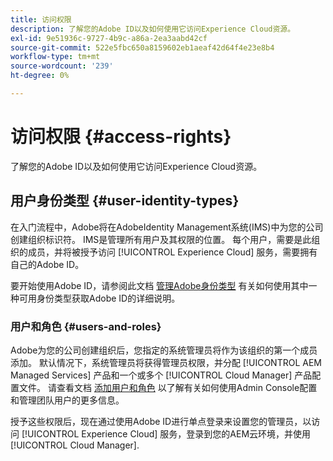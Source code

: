 ```yaml
---
title: 访问权限
description: 了解您的Adobe ID以及如何使用它访问Experience Cloud资源。
exl-id: 9e51936c-9727-4b9c-a86a-2ea3aabd42cf
source-git-commit: 522e5fbc650a8159602eb1aeaf42d64f4e23e8b4
workflow-type: tm+mt
source-wordcount: '239'
ht-degree: 0%

---
```



# 访问权限 {#access-rights}

了解您的Adobe ID以及如何使用它访问Experience Cloud资源。

## 用户身份类型 {#user-identity-types}

在入门流程中，Adobe将在AdobeIdentity Management系统(IMS)中为您的公司创建组织标识符。 IMS是管理所有用户及其权限的位置。 每个用户，需要是此组织的成员，并将被授予访问 [!UICONTROL Experience Cloud] 服务，需要拥有自己的Adobe ID。

要开始使用Adobe ID，请参阅此文档 [管理Adobe身份类型](https://helpx.adobe.com/enterprise/using/identity.html) 有关如何使用其中一种可用身份类型获取Adobe ID的详细说明。

### 用户和角色 {#users-and-roles}

Adobe为您的公司创建组织后，您指定的系统管理员将作为该组织的第一个成员添加。 默认情况下，系统管理员将获得管理员权限，并分配 [!UICONTROL AEM Managed Services] 产品和一个或多个 [!UICONTROL Cloud Manager] 产品配置文件。 请查看文档 [添加用户和角色](/help/requirements/users-and-roles.md) 以了解有关如何使用Admin Console配置和管理团队用户的更多信息。

授予这些权限后，现在通过使用Adobe ID进行单点登录来设置您的管理员，以访问 [!UICONTROL Experience Cloud] 服务，登录到您的AEM云环境，并使用 [!UICONTROL Cloud Manager].
